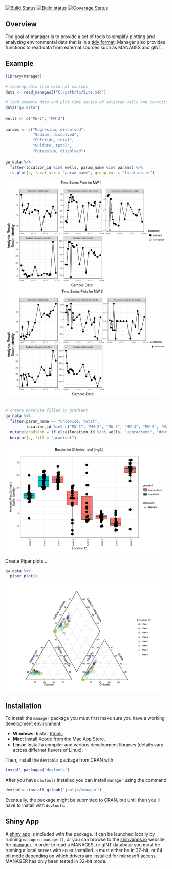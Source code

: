 
<!-- README.md is generated from README.Rmd. Please edit that file -->
[![Build Status](https://travis-ci.org/jentjr/manager.svg?branch=master)](https://travis-ci.org/jentjr/manager) [![Build status](https://ci.appveyor.com/api/projects/status/wmatiqqb5e8v01lp/branch/master?svg=true)](https://ci.appveyor.com/project/jentjr/manager/branch/master) [![Coverage Status](https://img.shields.io/codecov/c/github/jentjr/manager/master.svg)](https://codecov.io/github/jentjr/manager?branch=master)

Overview
--------

The goal of manager is to provide a set of tools to simplify plotting and analyzing environmental data that is in a [tidy format](https://cran.r-project.org/web/packages/tidyr/vignettes/tidy-data.html). Manager also provides functions to read data from external sources such as MANAGES and gINT.

Example
-------

``` r
library(manager)

# reading data from external sources
data <- read_manages3("C:/path/to/Site.mdb")
```

``` r
# load example data and plot time series of selected wells and constituents
data("gw_data")

wells <- c("MW-1", "MW-2")

params <- c("Magnesium, dissolved", 
            "Sodium, dissolved", 
            "Chloride, total", 
            "Sulfate, total", 
            "Potassium, dissolved")

gw_data %>%
  filter(location_id %in% wells, param_name %in% params) %>%
  ts_plot(., facet_var = "param_name", group_var = "location_id")
```

![](README-unnamed-chunk-3-1.png)![](README-unnamed-chunk-3-2.png)

``` r

# create boxplots filled by gradient
gw_data %>%
  filter(param_name == "Chloride, total", 
         location_id %in% c("MW-1", "MW-2", "MW-3", "MW-4", "MW-5", "MW-6", "MW-7", "MW-8")) %>%
  mutate(gradient = if_else(location_id %in% wells, "upgradient", "downgradient")) %>% 
  boxplot(., fill = "gradient")
```

![](README-unnamed-chunk-3-3.png)

Create Piper plots...

``` r
gw_data %>%
  piper_plot()
```

![](README-unnamed-chunk-4-1.png)

Installation
------------

To install the `manager` package you must first make sure you have a working development environment.

-   **Windows**: Install [Rtools](http://cran.r-project.org/bin/windows/Rtools/).
-   **Mac**: Install Xcode from the Mac App Store.
-   **Linux**: Install a compiler and various development libraries (details vary across differnet flavors of Linux).

Then, install the `devtools` package from CRAN with

``` r
install.packages("devtools")
```

After you have `devtools` installed you can install `manager` using the command

``` r
devtools::install_github("jentjr/manager")
```

Eventually, the package might be submitted to CRAN, but until then you'll have to install with `devtools`.

Shiny App
---------

A [shiny app](http://shiny.rstudio.com) is included with the package. It can be launched locally by running `manager::manager()`, or you can browse to the [shinyapps.io](http://shinyapps.io) website for [manager](http://jentjr.shinyapps.io/manager). In order to read a MANAGES, or gINT database you must be running a local server with `RODBC` installed. `R` must either be in 32-bit, or 64-bit mode depending on which drivers are installed for microsoft access. MANAGER has only been tested in 32-bit mode.
